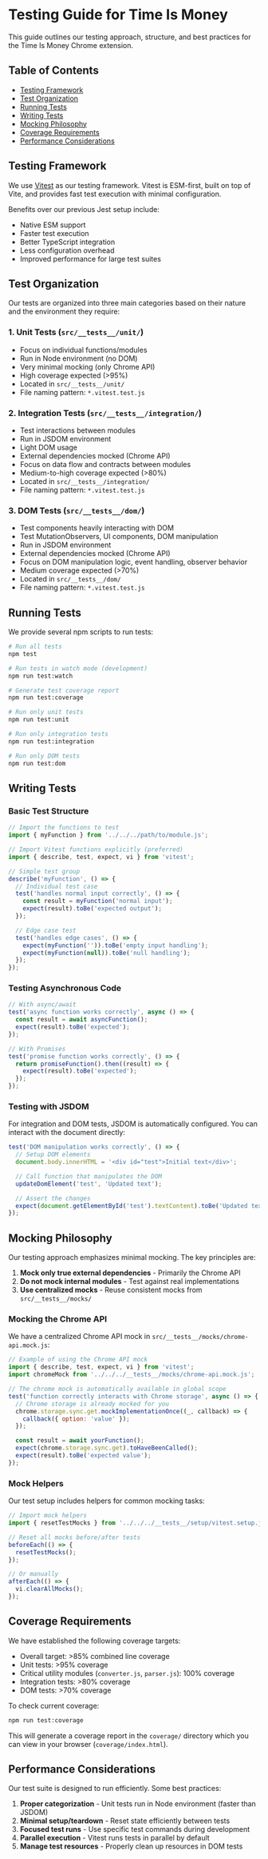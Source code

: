 # Testing Guide for Time Is Money

This guide outlines our testing approach, structure, and best practices for the Time Is Money Chrome extension.

## Table of Contents

- [Testing Framework](#testing-framework)
- [Test Organization](#test-organization)
- [Running Tests](#running-tests)
- [Writing Tests](#writing-tests)
- [Mocking Philosophy](#mocking-philosophy)
- [Coverage Requirements](#coverage-requirements)
- [Performance Considerations](#performance-considerations)

## Testing Framework

We use [Vitest](https://vitest.dev/) as our testing framework. Vitest is ESM-first, built on top of Vite, and provides fast test execution with minimal configuration.

Benefits over our previous Jest setup include:

- Native ESM support
- Faster test execution
- Better TypeScript integration
- Less configuration overhead
- Improved performance for large test suites

## Test Organization

Our tests are organized into three main categories based on their nature and the environment they require:

### 1. Unit Tests (`src/__tests__/unit/`)

- Focus on individual functions/modules
- Run in Node environment (no DOM)
- Very minimal mocking (only Chrome API)
- High coverage expected (>95%)
- Located in `src/__tests__/unit/`
- File naming pattern: `*.vitest.test.js`

### 2. Integration Tests (`src/__tests__/integration/`)

- Test interactions between modules
- Run in JSDOM environment
- Light DOM usage
- External dependencies mocked (Chrome API)
- Focus on data flow and contracts between modules
- Medium-to-high coverage expected (>80%)
- Located in `src/__tests__/integration/`
- File naming pattern: `*.vitest.test.js`

### 3. DOM Tests (`src/__tests__/dom/`)

- Test components heavily interacting with DOM
- Test MutationObservers, UI components, DOM manipulation
- Run in JSDOM environment
- External dependencies mocked (Chrome API)
- Focus on DOM manipulation logic, event handling, observer behavior
- Medium coverage expected (>70%)
- Located in `src/__tests__/dom/`
- File naming pattern: `*.vitest.test.js`

## Running Tests

We provide several npm scripts to run tests:

```bash
# Run all tests
npm test

# Run tests in watch mode (development)
npm run test:watch

# Generate test coverage report
npm run test:coverage

# Run only unit tests
npm run test:unit

# Run only integration tests
npm run test:integration

# Run only DOM tests
npm run test:dom
```

## Writing Tests

### Basic Test Structure

```javascript
// Import the functions to test
import { myFunction } from '../../../path/to/module.js';

// Import Vitest functions explicitly (preferred)
import { describe, test, expect, vi } from 'vitest';

// Simple test group
describe('myFunction', () => {
  // Individual test case
  test('handles normal input correctly', () => {
    const result = myFunction('normal input');
    expect(result).toBe('expected output');
  });

  // Edge case test
  test('handles edge cases', () => {
    expect(myFunction('')).toBe('empty input handling');
    expect(myFunction(null)).toBe('null handling');
  });
});
```

### Testing Asynchronous Code

```javascript
// With async/await
test('async function works correctly', async () => {
  const result = await asyncFunction();
  expect(result).toBe('expected');
});

// With Promises
test('promise function works correctly', () => {
  return promiseFunction().then((result) => {
    expect(result).toBe('expected');
  });
});
```

### Testing with JSDOM

For integration and DOM tests, JSDOM is automatically configured. You can interact with the document directly:

```javascript
test('DOM manipulation works correctly', () => {
  // Setup DOM elements
  document.body.innerHTML = '<div id="test">Initial text</div>';

  // Call function that manipulates the DOM
  updateDomElement('test', 'Updated text');

  // Assert the changes
  expect(document.getElementById('test').textContent).toBe('Updated text');
});
```

## Mocking Philosophy

Our testing approach emphasizes minimal mocking. The key principles are:

1. **Mock only true external dependencies** - Primarily the Chrome API
2. **Do not mock internal modules** - Test against real implementations
3. **Use centralized mocks** - Reuse consistent mocks from `src/__tests__/mocks/`

### Mocking the Chrome API

We have a centralized Chrome API mock in `src/__tests__/mocks/chrome-api.mock.js`:

```javascript
// Example of using the Chrome API mock
import { describe, test, expect, vi } from 'vitest';
import chromeMock from '../../../__tests__/mocks/chrome-api.mock.js';

// The chrome mock is automatically available in global scope
test('function correctly interacts with Chrome storage', async () => {
  // Chrome storage is already mocked for you
  chrome.storage.sync.get.mockImplementationOnce((_, callback) => {
    callback({ option: 'value' });
  });

  const result = await yourFunction();
  expect(chrome.storage.sync.get).toHaveBeenCalled();
  expect(result).toBe('expected value');
});
```

### Mock Helpers

Our test setup includes helpers for common mocking tasks:

```javascript
// Import mock helpers
import { resetTestMocks } from '../../../__tests__/setup/vitest.setup.js';

// Reset all mocks before/after tests
beforeEach(() => {
  resetTestMocks();
});

// Or manually
afterEach(() => {
  vi.clearAllMocks();
});
```

## Coverage Requirements

We have established the following coverage targets:

- Overall target: >85% combined line coverage
- Unit tests: >95% coverage
- Critical utility modules (`converter.js`, `parser.js`): 100% coverage
- Integration tests: >80% coverage
- DOM tests: >70% coverage

To check current coverage:

```bash
npm run test:coverage
```

This will generate a coverage report in the `coverage/` directory which you can view in your browser (`coverage/index.html`).

## Performance Considerations

Our test suite is designed to run efficiently. Some best practices:

1. **Proper categorization** - Unit tests run in Node environment (faster than JSDOM)
2. **Minimal setup/teardown** - Reset state efficiently between tests
3. **Focused test runs** - Use specific test commands during development
4. **Parallel execution** - Vitest runs tests in parallel by default
5. **Manage test resources** - Properly clean up resources in DOM tests

